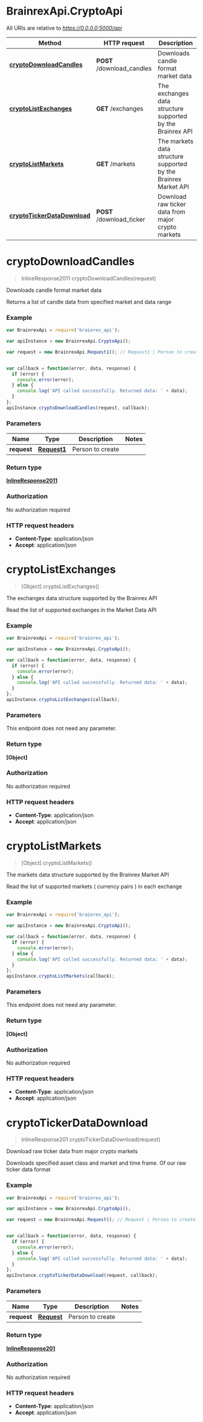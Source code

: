 # BrainrexApi.CryptoApi

All URIs are relative to *https://0.0.0.0:5000/api*

Method | HTTP request | Description
------------- | ------------- | -------------
[**cryptoDownloadCandles**](clients/javascript/docs/CryptoApi.md#cryptoDownloadCandles) | **POST** /download_candles | Downloads candle format market data
[**cryptoListExchanges**](clients/javascript/docs/CryptoApi.md#cryptoListExchanges) | **GET** /exchanges | The exchanges data structure supported by the Brainrex API
[**cryptoListMarkets**](clients/javascript/docs/CryptoApi.md#cryptoListMarkets) | **GET** /markets | The markets data structure supported by the Brainrex Market API
[**cryptoTickerDataDownload**](clients/javascript/docs/CryptoApi.md#cryptoTickerDataDownload) | **POST** /download_ticker | Download raw ticker data from major crypto markets


<a name="cryptoDownloadCandles"></a>
# **cryptoDownloadCandles**
> InlineResponse2011 cryptoDownloadCandles(request)

Downloads candle format market data

Returns a list of candle data from specified market and data range

### Example
```javascript
var BrainrexApi = require('brainrex_api');

var apiInstance = new BrainrexApi.CryptoApi();

var request = new BrainrexApi.Request1(); // Request1 | Person to create


var callback = function(error, data, response) {
  if (error) {
    console.error(error);
  } else {
    console.log('API called successfully. Returned data: ' + data);
  }
};
apiInstance.cryptoDownloadCandles(request, callback);
```

### Parameters

Name | Type | Description  | Notes
------------- | ------------- | ------------- | -------------
 **request** | [**Request1**](clients/javascript/docs/Request1.md)| Person to create |

### Return type

[**InlineResponse2011**](clients/javascript/docs/InlineResponse2011.md)

### Authorization

No authorization required

### HTTP request headers

 - **Content-Type**: application/json
 - **Accept**: application/json

<a name="cryptoListExchanges"></a>
# **cryptoListExchanges**
> [Object] cryptoListExchanges()

The exchanges data structure supported by the Brainrex API

Read the list of supported exchanges in the Market Data API

### Example
```javascript
var BrainrexApi = require('brainrex_api');

var apiInstance = new BrainrexApi.CryptoApi();

var callback = function(error, data, response) {
  if (error) {
    console.error(error);
  } else {
    console.log('API called successfully. Returned data: ' + data);
  }
};
apiInstance.cryptoListExchanges(callback);
```

### Parameters
This endpoint does not need any parameter.

### Return type

**[Object]**

### Authorization

No authorization required

### HTTP request headers

 - **Content-Type**: application/json
 - **Accept**: application/json

<a name="cryptoListMarkets"></a>
# **cryptoListMarkets**
> [Object] cryptoListMarkets()

The markets data structure supported by the Brainrex Market API

Read the list of supported markets ( currency pairs ) in each exchange

### Example
```javascript
var BrainrexApi = require('brainrex_api');

var apiInstance = new BrainrexApi.CryptoApi();

var callback = function(error, data, response) {
  if (error) {
    console.error(error);
  } else {
    console.log('API called successfully. Returned data: ' + data);
  }
};
apiInstance.cryptoListMarkets(callback);
```

### Parameters
This endpoint does not need any parameter.

### Return type

**[Object]**

### Authorization

No authorization required

### HTTP request headers

 - **Content-Type**: application/json
 - **Accept**: application/json

<a name="cryptoTickerDataDownload"></a>
# **cryptoTickerDataDownload**
> InlineResponse201 cryptoTickerDataDownload(request)

Download raw ticker data from major crypto markets

Downloads specified asset class and market and time frame. Of our raw ticker data format

### Example
```javascript
var BrainrexApi = require('brainrex_api');

var apiInstance = new BrainrexApi.CryptoApi();

var request = new BrainrexApi.Request(); // Request | Person to create


var callback = function(error, data, response) {
  if (error) {
    console.error(error);
  } else {
    console.log('API called successfully. Returned data: ' + data);
  }
};
apiInstance.cryptoTickerDataDownload(request, callback);
```

### Parameters

Name | Type | Description  | Notes
------------- | ------------- | ------------- | -------------
 **request** | [**Request**](clients/javascript/docs/Request.md)| Person to create |

### Return type

[**InlineResponse201**](clients/javascript/docs/InlineResponse201.md)

### Authorization

No authorization required

### HTTP request headers

 - **Content-Type**: application/json
 - **Accept**: application/json
